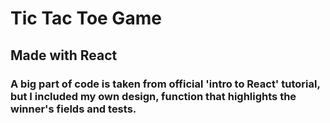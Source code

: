# Tic Tac Toe Game
## Made with React
### A big part of code is taken from official 'intro to React' tutorial, but I included my own design, function that highlights the winner's fields and tests. 